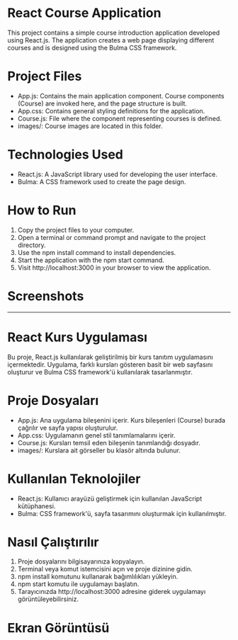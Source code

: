 # React Course Application

This project contains a simple course introduction application developed using React.js. The application creates a web page displaying different courses and is designed using the Bulma CSS framework.

# Project Files

* App.js: Contains the main application component. Course components (Course) are invoked here, and the page structure is built.
* App.css: Contains general styling definitions for the application.
* Course.js: File where the component representing courses is defined.
* images/: Course images are located in this folder.

# Technologies Used

* React.js: A JavaScript library used for developing the user interface.
* Bulma: A CSS framework used to create the page design.

# How to Run

1. Copy the project files to your computer.
2. Open a terminal or command prompt and navigate to the project directory.
3. Use the npm install command to install dependencies.
4. Start the application with the npm start command.
5. Visit http://localhost:3000 in your browser to view the application.

# Screenshots

-------------------------------------------------------------------------------------------
# React Kurs Uygulaması

Bu proje, React.js kullanılarak geliştirilmiş bir kurs tanıtım uygulamasını içermektedir. Uygulama, farklı kursları gösteren basit bir web sayfasını oluşturur ve Bulma CSS framework'ü kullanılarak tasarlanmıştır.

# Proje Dosyaları

* App.js: Ana uygulama bileşenini içerir. Kurs bileşenleri (Course) burada çağrılır ve sayfa yapısı oluşturulur.
* App.css: Uygulamanın genel stil tanımlamalarını içerir.
* Course.js: Kursları temsil eden bileşenin tanımlandığı dosyadır.
* images/: Kurslara ait görseller bu klasör altında bulunur.

# Kullanılan Teknolojiler

* React.js: Kullanıcı arayüzü geliştirmek için kullanılan JavaScript kütüphanesi.
* Bulma: CSS framework'ü, sayfa tasarımını oluşturmak için kullanılmıştır.

# Nasıl Çalıştırılır

1. Proje dosyalarını bilgisayarınıza kopyalayın.
2. Terminal veya komut istemcisini açın ve proje dizinine gidin.
3. npm install komutunu kullanarak bağımlılıkları yükleyin.
4. npm start komutu ile uygulamayı başlatın.
5. Tarayıcınızda http://localhost:3000 adresine giderek uygulamayı görüntüleyebilirsiniz.

# Ekran Görüntüsü
